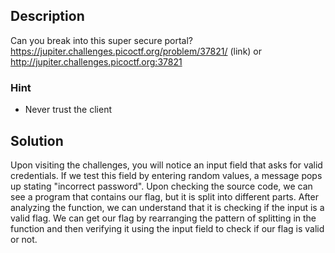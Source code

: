 ## Description
Can you break into this super secure portal? https://jupiter.challenges.picoctf.org/problem/37821/ (link) or http://jupiter.challenges.picoctf.org:37821

### Hint
- Never trust the client
## Solution
Upon visiting the challenges, you will notice an input field that asks for valid credentials. If we test this field by entering random values, a message pops up stating "incorrect password". Upon checking the source code, we can see a program that contains our flag, but it is split into different parts. After analyzing the function, we can understand that it is checking if the input is a valid flag. We can get our flag by rearranging the pattern of splitting in the function and then verifying it using the input field to check if our flag is valid or not.
